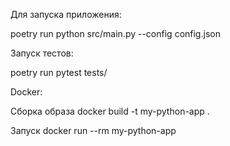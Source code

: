 Для запуска приложения: 

poetry run 
python src/main.py --config config.json

Запуск тестов: 

poetry run pytest tests/

Docker:

Сборка образа 
docker build -t my-python-app .

Запуск 
docker run 
--rm my-python-app
